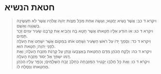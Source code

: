 # חטאת הנשיא

> ויקרא ד כב: אֲשֶׁר נָשִׂיא יֶחֱטָא; וְעָשָׂה אַחַת מִכָּל מִצְוֹת יְהוָה אֱלֹהָיו אֲשֶׁר לֹא תֵעָשֶׂינָה בִּשְׁגָגָה וְאָשֵׁם.  
> ויקרא ד כג: אוֹ הוֹדַע אֵלָיו חַטָּאתוֹ אֲשֶׁר חָטָא בָּהּ וְהֵבִיא אֶת קָרְבָּנוֹ שְׂעִיר עִזִּים זָכָר תָּמִים.  
> ויקרא ד כד: וְסָמַךְ יָדוֹ עַל רֹאשׁ הַשָּׂעִיר וְשָׁחַט אֹתוֹ בִּמְקוֹם אֲשֶׁר יִשְׁחַט אֶת הָעֹלָה לִפְנֵי יְהוָה; חַטָּאת הוּא.  
> ויקרא ד כה: וְלָקַח הַכֹּהֵן מִדַּם הַחַטָּאת בְּאֶצְבָּעוֹ וְנָתַן עַל קַרְנֹת מִזְבַּח הָעֹלָה; וְאֶת דָּמוֹ יִשְׁפֹּךְ אֶל יְסוֹד מִזְבַּח הָעֹלָה.  
> ויקרא ד כו: וְאֶת כָּל חֶלְבּוֹ יַקְטִיר הַמִּזְבֵּחָה כְּחֵלֶב זֶבַח הַשְּׁלָמִים; וְכִפֶּר עָלָיו הַכֹּהֵן מֵחַטָּאתוֹ וְנִסְלַח לוֹ.   
 

